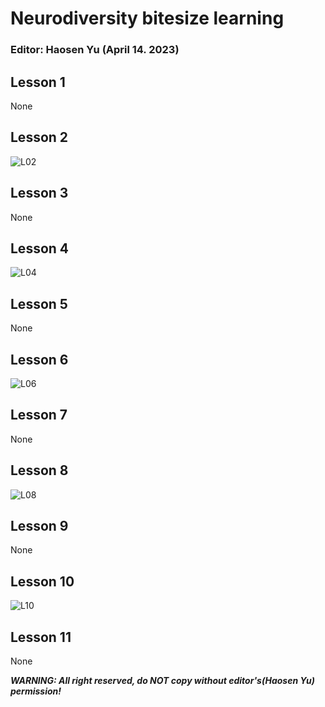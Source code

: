 # Neurodiversity bitesize learning

### Editor: Haosen Yu (April 14. 2023)

## Lesson 1

None

## Lesson 2

![L02](./img/L02.jpg)

## Lesson 3

None

## Lesson 4

![L04](./img/L04.jpg)

## Lesson 5

None

## Lesson 6

![L06](./img/L06.jpg)

## Lesson 7

None

## Lesson 8

![L08](./img/L08.jpg)

## Lesson 9

None

## Lesson 10

![L10](./img/L10.jpg)

## Lesson 11

None



***WARNING: All right reserved, do NOT copy without editor's(Haosen Yu) permission!***
